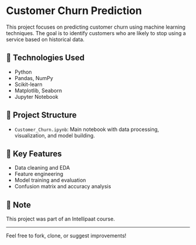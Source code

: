 # Customer Churn Prediction

This project focuses on predicting customer churn using machine learning techniques. The goal is to identify customers who are likely to stop using a service based on historical data.

## 🔧 Technologies Used
- Python
- Pandas, NumPy
- Scikit-learn
- Matplotlib, Seaborn
- Jupyter Notebook

## 📁 Project Structure
- `Customer_Churn.ipynb`: Main notebook with data processing, visualization, and model building.

## 🚀 Key Features
- Data cleaning and EDA
- Feature engineering
- Model training and evaluation
- Confusion matrix and accuracy analysis

## 📌 Note
This project was part of an Intellipaat course.

---

Feel free to fork, clone, or suggest improvements!

